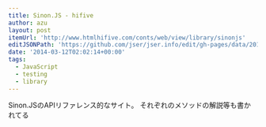 ```yaml
---
title: Sinon.JS - hifive
author: azu
layout: post
itemUrl: 'http://www.htmlhifive.com/conts/web/view/library/sinonjs'
editJSONPath: 'https://github.com/jser/jser.info/edit/gh-pages/data/2014/03/index.json'
date: '2014-03-12T02:02:14+00:00'
tags:
  - JavaScript
  - testing
  - library
---
```

Sinon.JSのAPIリファレンス的なサイト。 それぞれのメソッドの解説等も書かれてる
